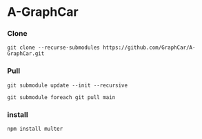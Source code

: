 # A-GraphCar

### Clone
```
git clone --recurse-submodules https://github.com/GraphCar/A-GraphCar.git
```
### Pull

```
git submodule update --init --recursive
```
```
git submodule foreach git pull main
```

### install
```
npm install multer
```
